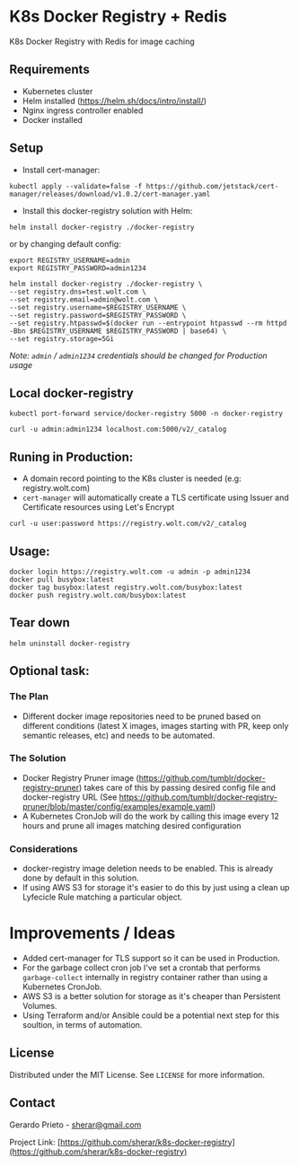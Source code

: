 # K8s Docker Registry + Redis

K8s Docker Registry with Redis for image caching

## Requirements

- Kubernetes cluster
- Helm installed (https://helm.sh/docs/intro/install/)
- Nginx ingress controller enabled
- Docker installed

## Setup

- Install cert-manager:

```
kubectl apply --validate=false -f https://github.com/jetstack/cert-manager/releases/download/v1.0.2/cert-manager.yaml 
```

- Install this docker-registry solution with Helm:

```
helm install docker-registry ./docker-registry
```

or by changing default config:

```
export REGISTRY_USERNAME=admin
export REGISTRY_PASSWORD=admin1234

helm install docker-registry ./docker-registry \
--set registry.dns=test.wolt.com \
--set registry.email=admin@wolt.com \
--set registry.username=$REGISTRY_USERNAME \
--set registry.password=$REGISTRY_PASSWORD \
--set registry.htpasswd=$(docker run --entrypoint htpasswd --rm httpd -Bbn $REGISTRY_USERNAME $REGISTRY_PASSWORD | base64) \
--set registry.storage=5Gi
```

_Note: `admin` / `admin1234` credentials should be changed for Production usage_


## Local docker-registry

```
kubectl port-forward service/docker-registry 5000 -n docker-registry
```

`
curl -u admin:admin1234 localhost.com:5000/v2/_catalog
`


## Runing in Production:

- A domain record pointing to the K8s cluster is needed (e.g: registry.wolt.com)
- `cert-manager` will automatically create a TLS certificate using Issuer and Certificate resources using Let's Encrypt

`
curl -u user:password https://registry.wolt.com/v2/_catalog
`


## Usage:

```
docker login https://registry.wolt.com -u admin -p admin1234
docker pull busybox:latest
docker tag busybox:latest registry.wolt.com/busybox:latest
docker push registry.wolt.com/busybox:latest
```

## Tear down

```
helm uninstall docker-registry
```

## Optional task:

### The Plan

- Different docker image repositories need to be pruned based on different conditions (latest X images, images starting with PR, keep only semantic releases, etc) and needs to be automated.

### The Solution

- Docker Registry Pruner image (https://github.com/tumblr/docker-registry-pruner) takes care of this by passing desired config file and docker-registry URL (See https://github.com/tumblr/docker-registry-pruner/blob/master/config/examples/example.yaml)
- A Kubernetes CronJob will do the work by calling this image every 12 hours and prune all images matching desired configuration

### Considerations

- docker-registry image deletion needs to be enabled. This is already done by default in this solution.
- If using AWS S3 for storage it's easier to do this by just using a clean up Lyfecicle Rule matching a particular object.


# Improvements / Ideas

- Added cert-manager for TLS support so it can be used in Production.
- For the garbage collect cron job I've set a crontab that performs `garbage-collect` internally in registry container rather than using a Kubernetes CronJob.
- AWS S3 is a better solution for storage as it's cheaper than Persistent Volumes.
- Using Terraform and/or Ansible could be a potential next step for this soultion, in terms of automation.


## License

Distributed under the MIT License. See `LICENSE` for more information.



## Contact

Gerardo Prieto - sherar@gmail.com

Project Link: [https://github.com/sherar/k8s-docker-registry](https://github.com/sherar/k8s-docker-registry)